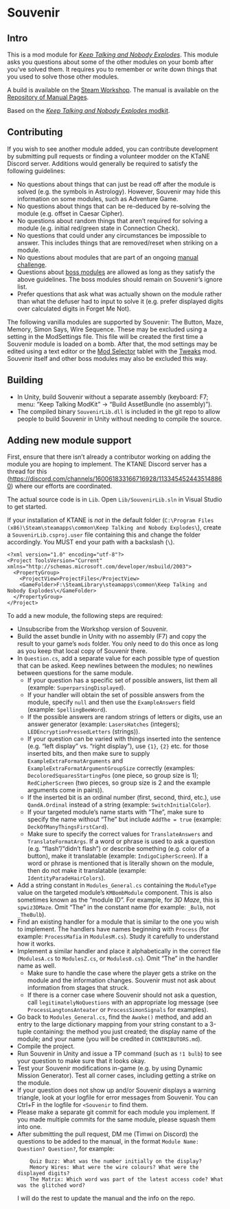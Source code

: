 # Souvenir

## Intro

This is a mod module for [_Keep Talking and Nobody Explodes_](https://keeptalkinggame.com/). This module asks you questions about some of the other modules on your bomb after you’ve solved them. It requires you to remember or write down things that you used to solve those other modules.

A build is available on the [Steam Workshop](https://steamcommunity.com/sharedfiles/filedetails/?id=810934485).
The manual is available on the [Repository of Manual Pages](https://ktane.timwi.de/HTML/Souvenir.html).

Based on the [_Keep Talking and Nobody Explodes_ modkit](https://github.com/Qkrisi/ktanemodkit/).

## Contributing

If you wish to see another module added, you can contribute development by submitting pull requests or finding a volunteer modder on the KTaNE Discord server. Additions would generally be required to satisfy the following guidelines:

* No questions about things that can just be read off after the module is solved (e.g. the symbols in Astrology). However, Souvenir may hide this information on some modules, such as Adventure Game.
* No questions about things that can be re-deduced by re-solving the module (e.g. offset in Caesar Cipher).
* No questions about random things that aren’t required for solving a module (e.g. initial red/green state in Connection Check).
* No questions that could under any circumstances be impossible to answer. This includes things that are removed/reset when striking on a module.
* No questions about modules that are part of an ongoing [manual challenge](https://ktane.timwi.de/More/FAQs.html#challenge).
* Questions about [boss modules](https://ktane.timwi.de/More/FAQs.html#boss-module) are allowed as long as they satisfy the above guidelines. The boss modules should remain on Souvenir’s ignore list.
* Prefer questions that ask what was actually shown on the module rather than what the defuser had to input to solve it (e.g. prefer displayed digits over calculated digits in Forget Me Not).

The following vanilla modules are supported by Souvenir: The Button, Maze, Memory, Simon Says, Wire Sequence. These may be excluded using a setting in the ModSettings file. This file will be created the first time a Souvenir module is loaded on a bomb. After that, the mod settings may be edited using a text editor or the [Mod Selector](https://steamcommunity.com/sharedfiles/filedetails/?id=801400247) tablet with the [Tweaks](https://steamcommunity.com/sharedfiles/filedetails/?id=1366808675) mod. Souvenir itself and other boss modules may also be excluded this way.

## Building

- In Unity, build Souvenir without a separate assembly (keyboard: F7; menu: “Keep Talking ModKit” → “Build AssetBundle (no assembly)”).
- The compiled binary `SouvenirLib.dll` is included in the git repo to allow people to build Souvenir in Unity without needing to compile the source.

## Adding new module support

First, ensure that there isn’t already a contributor working on adding the module you are hoping to implement. The KTANE Discord server has a thread for this (https://discord.com/channels/160061833166716928/1133454524435148860) where our efforts are coordinated.

The actual source code is in `Lib`. Open `Lib/SouvenirLib.sln` in Visual Studio to get started.

If your installation of KTANE is *not* in the default folder (`C:\Program Files (x86)\Steam\steamapps\common\Keep Talking and Nobody Explodes\`), create a `SouvenirLib.csproj.user` file containing this and change the folder accordingly. You MUST end your path with a backslash (`\`).

```
<?xml version="1.0" encoding="utf-8"?>
<Project ToolsVersion="Current" xmlns="http://schemas.microsoft.com/developer/msbuild/2003">
  <PropertyGroup>
    <ProjectView>ProjectFiles</ProjectView>
    <GameFolder>F:\SteamLibrary\steamapps\common\Keep Talking and Nobody Explodes\</GameFolder>
  </PropertyGroup>
</Project>
```

To add a new module, the following steps are required:

- Unsubscribe from the Workshop version of Souvenir.
- Build the asset bundle in Unity with no assembly (F7) and copy the result to your game’s `mods` folder. You only need to do this once as long as you keep that local copy of Souvenir there.
- In `Question.cs`, add a separate value for each possible type of question that can be asked. Keep newlines between the modules; no newlines between questions for the same module.
    - If your question has a specific set of possible answers, list them all (example: `SuperparsingDisplayed`).
    - If your handler will obtain the set of possible answers from the module, specify `null` and then use the `ExampleAnswers` field (example: `SpellingBeeWord`).
    - If the possible answers are random strings of letters or digits, use an answer generator (example: `LasersHatches` (integers); `LEDEncryptionPressedLetters` (strings)).
    - If your question can be varied with things inserted into the sentence (e.g. “left display” vs. “right display”), use `{1}`, `{2}` etc. for those inserted bits, and then make sure to supply `ExampleExtraFormatArguments` and `ExampleExtraFormatArgumentGroupSize` correctly (examples: `DecoloredSquaresStartingPos` (one piece, so group size is 1); `RedCipherScreen` (two pieces, so group size is 2 and the example arguments come in pairs)).
    - If the inserted bit is an ordinal number (first, second, third, etc.), use `QandA.Ordinal` instead of a string (example: `SwitchInitialColor`).
    - If your targeted module’s name starts with “The”, make sure to specify the name without “The” but include `AddThe = true` (example: `DeckOfManyThingsFirstCard`).
    - Make sure to specify the correct values for `TranslateAnswers` and `TranslateFormatArgs`. If a word or phrase is used to ask a question (e.g. “flash”/“didn’t flash”) or describe something (e.g. color of a button), make it translatable (example: `IndigoCipherScreen`). If a word or phrase is mentioned that is literally shown on the module, then do not make it translatable (example: `IdentityParadeHairColors`).
- Add a string constant in `Modules_General.cs` containing the `ModuleType` value on the targeted module’s `KMBombModule` component. This is also sometimes known as the “module ID”. For example, for *3D Maze*, this is `spwiz3DMaze`. Omit “The” in the constant name (for example: `_Bulb`, not `_TheBulb`).
- Find an existing handler for a module that is similar to the one you wish to implement. The handlers have names beginning with `Process` (for example: `ProcessMafia` in `ModulesM.cs`). Study it carefully to understand how it works.
- Implement a similar handler and place it alphabetically in the correct file (`ModulesA.cs` to `ModulesZ.cs`, or `Modules0.cs`). Omit “The” in the handler name as well.
    - Make sure to handle the case where the player gets a strike on the module and the information changes. Souvenir must not ask about information from stages that struck.
    - If there is a corner case where Souvenir should not ask a question, call `legitimatelyNoQuestions` with an appropriate log message (see `ProcessLangtonsAnteater` or `ProcessSimonSignals` for examples).
- Go back to `Modules_General.cs`, find the `Awake()` method, and add an entry to the large dictionary mapping from your string constant to a 3-tuple containing: the method you just created; the display name of the module; and your name (you will be credited in `CONTRIBUTORS.md`).
- Compile the project.
- Run Souvenir in Unity and issue a TP command (such as `!1 bulb`) to see your question to make sure that it looks okay.
- Test your Souvenir modifications in-game (e.g. by using Dynamic Mission Generator). Test all corner cases, including getting a strike on the module.
- If your question does not show up and/or Souvenir displays a warning triangle, look at your logfile for error messages from Souvenir. You can Ctrl+F in the logfile for `<Souvenir` to find them.
- Please make a separate git commit for each module you implement. If you made multiple commits for the same module, please squash them into one.
- After submitting the pull request, DM me (Timwi on Discord) the questions to be added to the manual, in the format `Module Name: Question? Question?`, for example:
    ```
        Quiz Buzz: What was the number initially on the display?
        Memory Wires: What were the wire colours? What were the displayed digits?
        The Matrix: Which word was part of the latest access code? What was the glitched word?
    ```
    I will do the rest to update the manual and the info on the repo.
